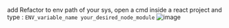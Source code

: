 add Refactor to env path of your sys,
open a cmd inside a react project and type : 
```ENV_variable_name your_desired_node_module```
![image](https://github.com/user-attachments/assets/4bbdea07-fb7d-46fc-81ea-62d766b67bca)
